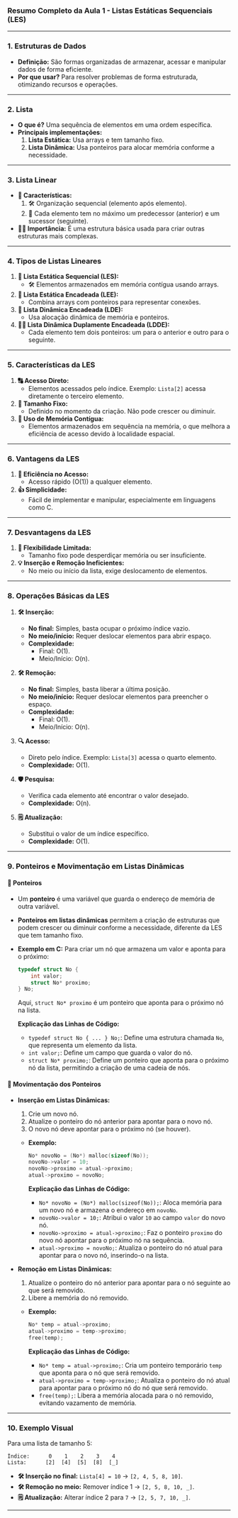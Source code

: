 ### **Resumo Completo da Aula 1 - Listas Estáticas Sequenciais (LES)**

---

### **1. Estruturas de Dados**
- **Definição:** São formas organizadas de armazenar, acessar e manipular dados de forma eficiente.
- **Por que usar?** Para resolver problemas de forma estruturada, otimizando recursos e operações.

---

### **2. Lista**
- **O que é?** Uma sequência de elementos em uma ordem específica.
- **Principais implementações:**
  1. **Lista Estática:** Usa arrays e tem tamanho fixo.
  2. **Lista Dinâmica:** Usa ponteiros para alocar memória conforme a necessidade.

---

### **3. Lista Linear**
- **🔎 Características:**
  1. 🛠️ Organização sequencial (elemento após elemento).
  2. 🤖 Cada elemento tem no máximo um predecessor (anterior) e um sucessor (seguinte).
- **👩‍💻 Importância:** É uma estrutura básica usada para criar outras estruturas mais complexas.

---

### **4. Tipos de Listas Lineares**
1. **📅 Lista Estática Sequencial (LES):**
   - 🛠️ Elementos armazenados em memória contígua usando arrays.
2. **🤖 Lista Estática Encadeada (LEE):**
   - Combina arrays com ponteiros para representar conexões.
3. **📀 Lista Dinâmica Encadeada (LDE):**
   - Usa alocação dinâmica de memória e ponteiros.
4. **🤜🤛 Lista Dinâmica Duplamente Encadeada (LDDE):**
   - Cada elemento tem dois ponteiros: um para o anterior e outro para o seguinte.

---

### **5. Características da LES**
1. **🔠 Acesso Direto:**
   - Elementos acessados pelo índice. Exemplo: `Lista[2]` acessa diretamente o terceiro elemento.
2. **📅 Tamanho Fixo:**
   - Definido no momento da criação. Não pode crescer ou diminuir.
3. **🧐 Uso de Memória Contígua:**
   - Elementos armazenados em sequência na memória, o que melhora a eficiência de acesso devido à localidade espacial.

---

### **6. Vantagens da LES**
1. **🚀 Eficiência no Acesso:**
   - Acesso rápido (O(1)) a qualquer elemento.
2. **👍 Simplicidade:**
   - Fácil de implementar e manipular, especialmente em linguagens como C.

---

### **7. Desvantagens da LES**
1. **💩 Flexibilidade Limitada:**
   - Tamanho fixo pode desperdiçar memória ou ser insuficiente.
2. **💡 Inserção e Remoção Ineficientes:**
   - No meio ou início da lista, exige deslocamento de elementos.

---

### **8. Operações Básicas da LES**
1. **🛠️ Inserção:**
   - **No final:** Simples, basta ocupar o próximo índice vazio.
   - **No meio/início:** Requer deslocar elementos para abrir espaço.
   - **Complexidade:**
     - Final: O(1).
     - Meio/Início: O(n).


2. **🛠️ Remoção:**
   - **No final:** Simples, basta liberar a última posição.
   - **No meio/início:** Requer deslocar elementos para preencher o espaço.
   - **Complexidade:**
     - Final: O(1).
     - Meio/Início: O(n).


3. **🔍 Acesso:**
   - Direto pelo índice. Exemplo: `Lista[3]` acessa o quarto elemento.
   - **Complexidade:** O(1).

4. **🛡 Pesquisa:**
   - Verifica cada elemento até encontrar o valor desejado.
   - **Complexidade:** O(n).

5. **🗒 Atualização:**
   - Substitui o valor de um índice específico.
   - **Complexidade:** O(1).

---

### **9. Ponteiros e Movimentação em Listas Dinâmicas**

#### **🔌 Ponteiros**
- Um **ponteiro** é uma variável que guarda o endereço de memória de outra variável.
- **Ponteiros em listas dinâmicas** permitem a criação de estruturas que podem crescer ou diminuir conforme a necessidade, diferente da LES que tem tamanho fixo.


- **Exemplo em C:** Para criar um nó que armazena um valor e aponta para o próximo:
  ```c
  typedef struct No {
      int valor;
      struct No* proximo;
  } No;
  ```
  Aqui, `struct No* proximo` é um ponteiro que aponta para o próximo nó na lista.

  **Explicação das Linhas de Código:**
  - `typedef struct No { ... } No;`: Define uma estrutura chamada `No`, que representa um elemento da lista.
  - `int valor;`: Define um campo que guarda o valor do nó.
  - `struct No* proximo;`: Define um ponteiro que aponta para o próximo nó da lista, permitindo a criação de uma cadeia de nós.

#### **🚴 Movimentação dos Ponteiros**
- **Inserção em Listas Dinâmicas:**
  1. Crie um novo nó.
  2. Atualize o ponteiro do nó anterior para apontar para o novo nó.
  3. O novo nó deve apontar para o próximo nó (se houver).
  - **Exemplo:**
    ```c
    No* novoNo = (No*) malloc(sizeof(No));
    novoNo->valor = 10;
    novoNo->proximo = atual->proximo;
    atual->proximo = novoNo;
    ```

    **Explicação das Linhas de Código:**
    - `No* novoNo = (No*) malloc(sizeof(No));`: Aloca memória para um novo nó e armazena o endereço em `novoNo`.
    - `novoNo->valor = 10;`: Atribui o valor `10` ao campo `valor` do novo nó.
    - `novoNo->proximo = atual->proximo;`: Faz o ponteiro `proximo` do novo nó apontar para o próximo nó na sequência.
    - `atual->proximo = novoNo;`: Atualiza o ponteiro do nó atual para apontar para o novo nó, inserindo-o na lista.


- **Remoção em Listas Dinâmicas:**
  1. Atualize o ponteiro do nó anterior para apontar para o nó seguinte ao que será removido.
  2. Libere a memória do nó removido.
  - **Exemplo:**
    ```c
    No* temp = atual->proximo;
    atual->proximo = temp->proximo;
    free(temp);
    ```

    **Explicação das Linhas de Código:**
    - `No* temp = atual->proximo;`: Cria um ponteiro temporário `temp` que aponta para o nó que será removido.
    - `atual->proximo = temp->proximo;`: Atualiza o ponteiro do nó atual para apontar para o próximo nó do nó que será removido.
    - `free(temp);`: Libera a memória alocada para o nó removido, evitando vazamento de memória.


---

### **10. Exemplo Visual**
Para uma lista de tamanho 5:
```plaintext
Índice:      0    1    2    3    4
Lista:      [2]  [4]  [5]  [8]  [_]
```
- **🛠️ Inserção no final:** `Lista[4] = 10` → `[2, 4, 5, 8, 10]`.
- **🛠️ Remoção no meio:** Remover índice 1 → `[2, 5, 8, 10, _]`.
- **🗒 Atualização:** Alterar índice 2 para `7` → `[2, 5, 7, 10, _]`.


---


